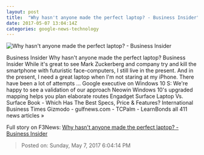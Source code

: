 ```yaml
---
layout: post
title:  "Why hasn't anyone made the perfect laptop? - Business Insider"
date: 2017-05-07 13:04:14Z
categories: google-news-technology
---
```


![Why hasn't anyone made the perfect laptop? - Business Insider](http://static2.businessinsider.com/image/590ccc2169e69a1f008b4c51-1190-625/why-hasnt-anyone-made-the-perfect-laptop.jpg)

Business Insider Why hasn't anyone made the perfect laptop? Business Insider While it's great to see Mark Zuckerberg and company try and kill the smartphone with futuristic face-computers, I still live in the present. And in the present, I need a great laptop when I'm not staring at my iPhone. There have been a lot of attempts ... Google executive on Windows 10 S: We're happy to see a validation of our approach Neowin Windows 10's upgraded mapping helps you plan elaborate routes Engadget Surface Laptop Vs. Surface Book - Which Has The Best Specs, Price & Features? International Business Times Gizmodo - gulfnews.com - TCPalm - LearnBonds all 411 news articles »


Full story on F3News: [Why hasn't anyone made the perfect laptop? - Business Insider](http://www.f3nws.com/n/WF4GPD)

> Posted on: Sunday, May 7, 2017 6:04:14 PM
